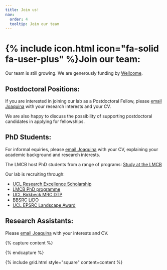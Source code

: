 ```yaml
---
title: Join us!
nav:
  order: 4
  tooltip: Join our team
---
```


# {% include icon.html icon="fa-solid fa-user-plus" %}Join our team:

Our team is still growing. We are generously funding by [Wellcome](https://wellcome.org/grant-funding/schemes/career-development-awards). 

## Postdoctoral Positions:

If you are interested in joining our lab as a Postdoctoral Fellow, please [email Joaquina](/contact) with your research interests and your CV.

We are also happy to discuss the possibility of supporting postdoctoral candidates in applying for fellowships.

## PhD Students:

For informal equiries, please [email Joaquina](/contact) with your CV, explaining your academic background and research interests.

The LMCB host PhD students from a range of programs: [Study at the LMCB](https://www.ucl.ac.uk/lifesciences-faculty/laboratory-molecular-cell-biology/education-and-training/study-lmcb/phd-programmes)

Our lab is recruiting through: 
- [UCL Research Excellence Scholarship](https://www.ucl.ac.uk/scholarships/research-excellence-scholarship)
- [LMCB PhD programme](https://www.ucl.ac.uk/lifesciences-faculty/laboratory-molecular-cell-biology/education-and-training/study-lmcb/phd-programmes/molecular-cell)
- [UCL Birkbeck MRC DTP](https://www.uclbbk-mrcdtp.ac.uk/)
- [BBSRC LiDO](https://www.lido-dtp.ac.uk/)
- [UCL EPSRC Landscape Award](https://www.ucl.ac.uk/epsrc-doctoral-training/prospective-students/apply-ucl-epsrc-landscape-award-uela-studentship)

## Research Assistants:

Please [email Joaquina](/contact) with your interests and CV. 

{% capture content %}

{% endcapture %}

{% include grid.html style="square" content=content %}
